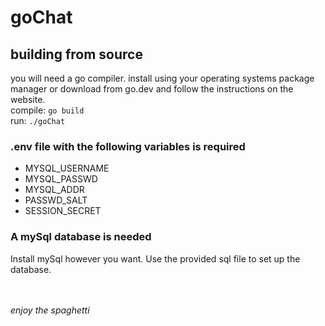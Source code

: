 # goChat

## building from source

you will need a go compiler. install using your operating systems package manager or download from go.dev and follow the instructions on the website.<br>
compile: `go build`<br>
run: `./goChat`

### .env file with the following variables is required

- MYSQL_USERNAME
- MYSQL_PASSWD
- MYSQL_ADDR
- PASSWD_SALT
- SESSION_SECRET

### A mySql database is needed

Install mySql however you want. Use the provided sql file to set up the database.

<br>
<br>
<em>enjoy the spaghetti</em>
